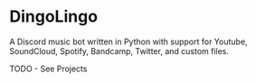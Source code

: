 # DingoLingo
A Discord music bot written in Python with support for Youtube, SoundCloud, Spotify, Bandcamp, Twitter, and custom files.

TODO - See Projects
